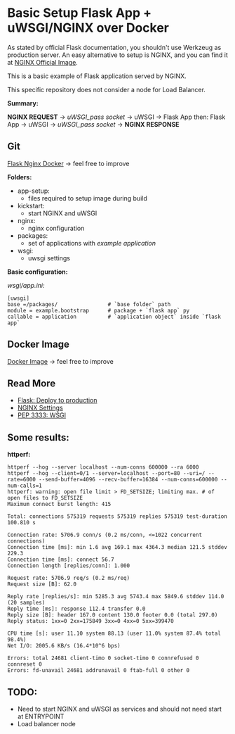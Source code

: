 
# Basic Setup Flask App + uWSGI/NGINX over Docker

As stated by official Flask documentation, you shouldn't use Werkzeug as production server. An easy alternative to setup is NGINX, and you can find it at [NGINX Official Image](https://hub.docker.com/_/nginx).

This is a basic example of Flask application served by NGINX.

This specific repository does not consider a node for Load Balancer.

**Summary:**

**NGINX REQUEST** &rarr; *uWSGI_pass socket* &rarr; uWSGI &rarr; Flask App
then:
Flask App  &rarr; uWSGI &rarr; *uWSGI_pass socket* &rarr; **NGINX RESPONSE**

## Git
[Flask Nginx Docker](https://github.com/fsan/flask_nginx_docker_xp) &rarr; feel free to improve

**Folders:**
* app-setup:
    * files required to setup image during build
* kickstart:
    * start NGINX and uWSGI
* nginx:
    * nginx configuration
* packages:
    *  set of applications with *example application*
*  wsgi:
    *  uwsgi settings

**Basic configuration:**

*wsgi/app.ini:*
````
[uwsgi]
base =/packages/                # `base folder` path
module = example.bootstrap      # package + `flask app` py
callable = application          # `application object` inside `flask app`
````

## Docker Image
[Docker Image](https://cloud.docker.com/repository/registry-1.docker.io/motbus3/nginx-flask-python3) &rarr; feel free to improve

## Read More
- [Flask: Deploy to production](http://flask.pocoo.org/docs/1.0/tutorial/deploy/#run-with-a-production-server)
- [NGINX Settings](https://www.nginx.com/resources/wiki/start/topics/examples/full/)
- [PEP 3333: WSGI](https://www.python.org/dev/peps/pep-3333/)
 
## Some results:
**httperf:**

```
httperf --hog --server localhost --num-conns 600000 --ra 6000
httperf --hog --client=0/1 --server=localhost --port=80 --uri=/ --rate=6000 --send-buffer=4096 --recv-buffer=16384 --num-conns=600000 --num-calls=1
httperf: warning: open file limit > FD_SETSIZE; limiting max. # of open files to FD_SETSIZE
Maximum connect burst length: 415

Total: connections 575319 requests 575319 replies 575319 test-duration 100.810 s

Connection rate: 5706.9 conn/s (0.2 ms/conn, <=1022 concurrent connections)
Connection time [ms]: min 1.6 avg 169.1 max 4364.3 median 121.5 stddev 229.3
Connection time [ms]: connect 56.7
Connection length [replies/conn]: 1.000

Request rate: 5706.9 req/s (0.2 ms/req)
Request size [B]: 62.0

Reply rate [replies/s]: min 5285.3 avg 5743.4 max 5849.6 stddev 114.0 (20 samples)
Reply time [ms]: response 112.4 transfer 0.0
Reply size [B]: header 167.0 content 130.0 footer 0.0 (total 297.0)
Reply status: 1xx=0 2xx=175849 3xx=0 4xx=0 5xx=399470

CPU time [s]: user 11.10 system 88.13 (user 11.0% system 87.4% total 98.4%)
Net I/O: 2005.6 KB/s (16.4*10^6 bps)

Errors: total 24681 client-timo 0 socket-timo 0 connrefused 0 connreset 0
Errors: fd-unavail 24681 addrunavail 0 ftab-full 0 other 0

```
## TODO:
- Need to start NGINX and uWSGI as services and should not need start at ENTRYPOINT
- Load balancer node

